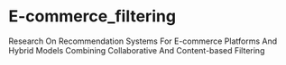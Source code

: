 # E-commerce_filtering
Research On Recommendation Systems For E-commerce Platforms And Hybrid Models Combining Collaborative And Content-based Filtering
